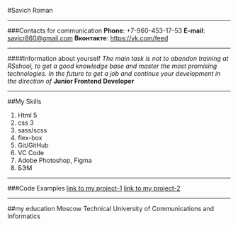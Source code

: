 #Savich Roman 
******
###Contacts for communication
**Phone**: +7-960-453-17-53
**E-mail**: savicr860@gmail.com
**Вконтакте**: https://vk.com/feed
*******
####Information about yourself
_The main task is not to abandon training at RSshool, to get a good knowledge base and master the most promising technologies. In the future to get a job and continue your development in the direction of_ **Junior Frontend Developer**
*********
##My Skills
1. Html 5
2. css 3
3. sass/scss
4. flex-box
5. Git/GitHub
6. VC Code
7. Adobe Photoshop, Figma
8. БЭМ
***
###Code Examples
[link to my project-1](https://github.com/Savich01/project-js.git)
[link to my project-2](https://github.com/Savich01/anim.git)
****
##my education
Moscow Technical University of Communications and Informatics